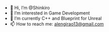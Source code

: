 - 👋 Hi, I’m @Shinkiro
- 👀 I’m interested in Game Development
- 🌱 I’m currently C++ and Blueprint for Unreal
- 📫 How to reach me: alengirao13@gmail.com

<!---
ShinkiroG/ShinkiroG is a ✨ special ✨ repository because its `README.md` (this file) appears on your GitHub profile.
You can click the Preview link to take a look at your changes.
--->
